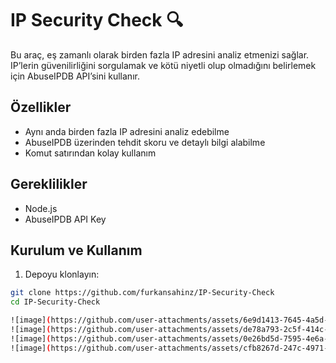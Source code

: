 # IP Security Check 🔍

Bu araç, eş zamanlı olarak birden fazla IP adresini analiz etmenizi sağlar. IP’lerin güvenilirliğini sorgulamak ve kötü niyetli olup olmadığını belirlemek için AbuseIPDB API’sini kullanır.

## Özellikler
- Aynı anda birden fazla IP adresini analiz edebilme
- AbuseIPDB üzerinden tehdit skoru ve detaylı bilgi alabilme
- Komut satırından kolay kullanım

## Gereklilikler
- Node.js
- AbuseIPDB API Key

## Kurulum ve Kullanım
1. Depoyu klonlayın:
```bash
git clone https://github.com/furkansahinz/IP-Security-Check
cd IP-Security-Check

![image](https://github.com/user-attachments/assets/6e9d1413-7645-4a5d-9c8a-f095544bde05)
![image](https://github.com/user-attachments/assets/de78a793-2c5f-414c-801d-512d5e015135)
![image](https://github.com/user-attachments/assets/0e26bd5d-7595-4e6a-9327-16529cd921ec)
![image](https://github.com/user-attachments/assets/cfb8267d-247c-4971-999f-e2dc5290c0b8)
